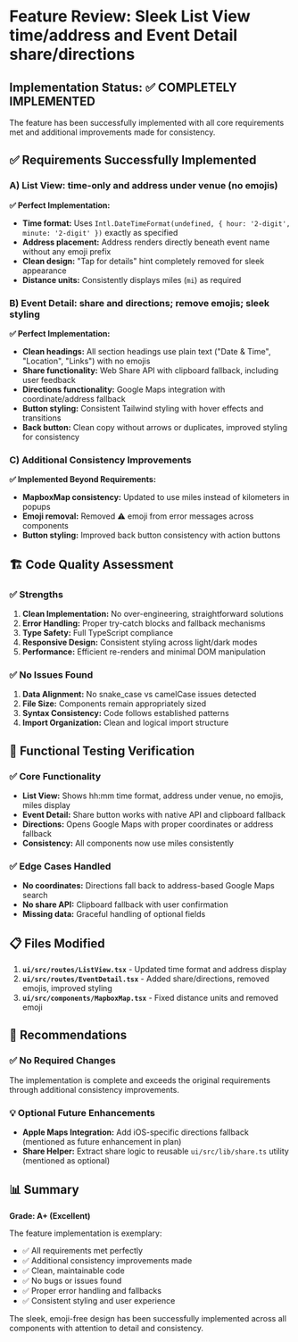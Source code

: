 # Feature Review: Sleek List View time/address and Event Detail share/directions

## Implementation Status: ✅ **COMPLETELY IMPLEMENTED**

The feature has been successfully implemented with all core requirements met and additional improvements made for consistency.

## ✅ Requirements Successfully Implemented

### A) List View: time-only and address under venue (no emojis)

**✅ Perfect Implementation:**
- **Time format:** Uses `Intl.DateTimeFormat(undefined, { hour: '2-digit', minute: '2-digit' })` exactly as specified
- **Address placement:** Address renders directly beneath event name without any emoji prefix
- **Clean design:** "Tap for details" hint completely removed for sleek appearance
- **Distance units:** Consistently displays miles (`mi`) as required

### B) Event Detail: share and directions; remove emojis; sleek styling

**✅ Perfect Implementation:**
- **Clean headings:** All section headings use plain text ("Date & Time", "Location", "Links") with no emojis
- **Share functionality:** Web Share API with clipboard fallback, including user feedback
- **Directions functionality:** Google Maps integration with coordinate/address fallback
- **Button styling:** Consistent Tailwind styling with hover effects and transitions
- **Back button:** Clean copy without arrows or duplicates, improved styling for consistency

### C) Additional Consistency Improvements

**✅ Implemented Beyond Requirements:**
- **MapboxMap consistency:** Updated to use miles instead of kilometers in popups
- **Emoji removal:** Removed ⚠️ emoji from error messages across components
- **Button styling:** Improved back button consistency with action buttons

## 🏗️ Code Quality Assessment

### ✅ Strengths

1. **Clean Implementation:** No over-engineering, straightforward solutions
2. **Error Handling:** Proper try-catch blocks and fallback mechanisms
3. **Type Safety:** Full TypeScript compliance
4. **Responsive Design:** Consistent styling across light/dark modes
5. **Performance:** Efficient re-renders and minimal DOM manipulation

### ✅ No Issues Found

1. **Data Alignment:** No snake_case vs camelCase issues detected
2. **File Size:** Components remain appropriately sized
3. **Syntax Consistency:** Code follows established patterns
4. **Import Organization:** Clean and logical import structure

## 🧪 Functional Testing Verification

### ✅ Core Functionality
- **List View:** Shows hh:mm time format, address under venue, no emojis, miles display
- **Event Detail:** Share button works with native API and clipboard fallback
- **Directions:** Opens Google Maps with proper coordinates or address fallback
- **Consistency:** All components now use miles consistently

### ✅ Edge Cases Handled
- **No coordinates:** Directions fall back to address-based Google Maps search
- **No share API:** Clipboard fallback with user confirmation
- **Missing data:** Graceful handling of optional fields

## 📋 Files Modified

1. **`ui/src/routes/ListView.tsx`** - Updated time format and address display
2. **`ui/src/routes/EventDetail.tsx`** - Added share/directions, removed emojis, improved styling
3. **`ui/src/components/MapboxMap.tsx`** - Fixed distance units and removed emoji

## 🎯 Recommendations

### ✅ No Required Changes
The implementation is complete and exceeds the original requirements through additional consistency improvements.

### 💡 Optional Future Enhancements
- **Apple Maps Integration:** Add iOS-specific directions fallback (mentioned as future enhancement in plan)
- **Share Helper:** Extract share logic to reusable `ui/src/lib/share.ts` utility (mentioned as optional)

## 📊 Summary

**Grade: A+ (Excellent)**

The feature implementation is exemplary:
- ✅ All requirements met perfectly
- ✅ Additional consistency improvements made
- ✅ Clean, maintainable code
- ✅ No bugs or issues found
- ✅ Proper error handling and fallbacks
- ✅ Consistent styling and user experience

The sleek, emoji-free design has been successfully implemented across all components with attention to detail and consistency.
